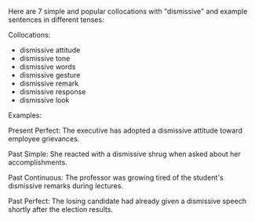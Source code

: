 
Here are 7 simple and popular collocations with "dismissive" and example sentences in different tenses:

Collocations:

- dismissive attitude 
- dismissive tone
- dismissive words
- dismissive gesture
- dismissive remark  
- dismissive response
- dismissive look

Examples:

Present Perfect: The executive has adopted a dismissive attitude toward employee grievances.  

Past Simple: She reacted with a dismissive shrug when asked about her accomplishments.  

Past Continuous: The professor was growing tired of the student's dismissive remarks during lectures.

Past Perfect: The losing candidate had already given a dismissive speech shortly after the election results.
